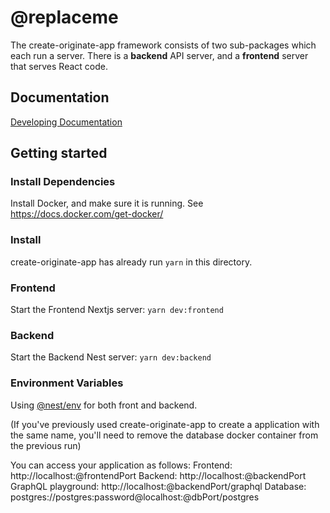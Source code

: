 # @replaceme

The create-originate-app framework consists of two sub-packages which each run a server. There is
a **backend** API server, and a **frontend** server that serves React code.

## Documentation

[Developing Documentation](./DEVELOPING/index.md)

## Getting started

### Install Dependencies

Install Docker, and make sure it is running. See https://docs.docker.com/get-docker/

### Install
create-originate-app has already run `yarn` in this directory. 

### Frontend

Start the Frontend Nextjs server: `yarn dev:frontend`

### Backend

Start the Backend Nest server: `yarn dev:backend`

### Environment Variables

Using [@nest/env](https://github.com/vercel/next.js/blob/7e387f0fce09b77f1cf2a777e2b5fbed874fbec0/docs/basic-features/environment-variables.md#loading-environment-variables) for both front and backend.

(If you've previously used create-originate-app to create a application with the same name, you'll need to remove the database docker container from the previous run)

You can access your application as follows: 
  Frontend: http://localhost:@frontendPort
  Backend: http://localhost:@backendPort 
  GraphQL playground: http://localhost:@backendPort/graphql 
  Database: postgres://postgres:password@localhost:@dbPort/postgres
